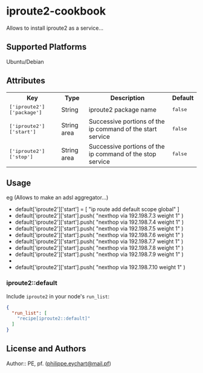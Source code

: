 # iproute2-cookbook

 Allows to install iproute2 as a service...

## Supported Platforms

 Ubuntu/Debian

## Attributes

<table>
  <tr>
    <th>Key</th>
    <th>Type</th>
    <th>Description</th>
    <th>Default</th>
  </tr>
  <tr>
    <td><tt>['iproute2']['package']</tt></td>
    <td>String</td>
    <td>iproute2 package name</td>
    <td><tt>false</tt></td>
  </tr>
  <tr>
    <td><tt>['iproute2']['start']</tt></td>
    <td>String area</td>
    <td>Successive portions of the ip command of the start service</td>
    <td><tt>false</tt></td>
  </tr>
  <tr>
    <td><tt>['iproute2']['stop']</tt></td>
    <td>String area</td>
    <td>Successive portions of the ip command of the stop service</td>
    <td><tt>false</tt></td>
  </tr>
</table>

## Usage

 eg (Allows to make an adsl aggregator...)

- default['iproute2']['start'] = [ "ip route add default scope global" ]
- default['iproute2']['start'].push( "nexthop via 192.198.7.3 weight 1" )
- default['iproute2']['start'].push( "nexthop via 192.198.7.4 weight 1" )
- default['iproute2']['start'].push( "nexthop via 192.198.7.5 weight 1" )
- default['iproute2']['start'].push( "nexthop via 192.198.7.6 weight 1" )
- default['iproute2']['start'].push( "nexthop via 192.198.7.7 weight 1" )
- default['iproute2']['start'].push( "nexthop via 192.198.7.8 weight 1" )
- default['iproute2']['start'].push( "nexthop via 192.198.7.9 weight 1" )
- 
- default['iproute2']['start'].push( "nexthop via 192.198.7.10 weight 1" )


### iproute2::default

Include `iproute2` in your node's `run_list`:

```json
{
  "run_list": [
    "recipe[iproute2::default]"
  ]
}
```

## License and Authors

Author:: PE, pf. (<philippe.eychart@mail.pf>)
